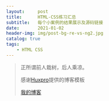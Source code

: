 ```yaml
---
layout:     post
title:      HTML-CSS练习汇总
subtitle:   每个小案例的结果展示及源码链接
date:       2021-01-02
header-img: img/post-bg-re-vs-ng2.jpg
catalog: true
tags:
    - HTML CSS
---
```

> 正所谓前人栽树，后人乘凉。
> 
> 感谢[Huxpro](https://github.com/huxpro)提供的博客模板
> 
> [我的博客](http://qiubaiying.top)